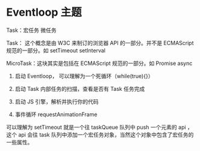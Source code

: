 # Eventloop 主题

Task：宏任务  微任务

Task： 这个概念是由 W3C 来制订的浏览器 API 的一部分。并不是 ECMAScript 规范的一部分。如 setTimeout setInterval

MicroTask：这块其实是包括在 ECMAScript 规范的一部分。如 Promise async

1. 启动 Eventloop， 可以理解为一个死循环（while(true){}）
2. 启动 Task 内部任务的扫描，查看是否有 Task 任务完成
3. 启动 JS 引擎，解析并执行你的代码

1. 事件循环 requestAnimationFrame

可以理解为 setTimeout 就是一个往 taskQueue 队列中 push 一个元素的 api ，这个 api 会往 task 队列中添加一个宏任务对象，当然这个对象中包含了宏任务的一些属性。
